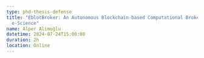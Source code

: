 ```yaml
---
type: phd-thesis-defense
title: "EblocBroker: An Autonomous Blockchain-based Computational Broker for
  e-Science"
name: Alper Alimoğlu
datetime: 2024-07-24T15:00:00
duration: 2h
location: Online
---
```

